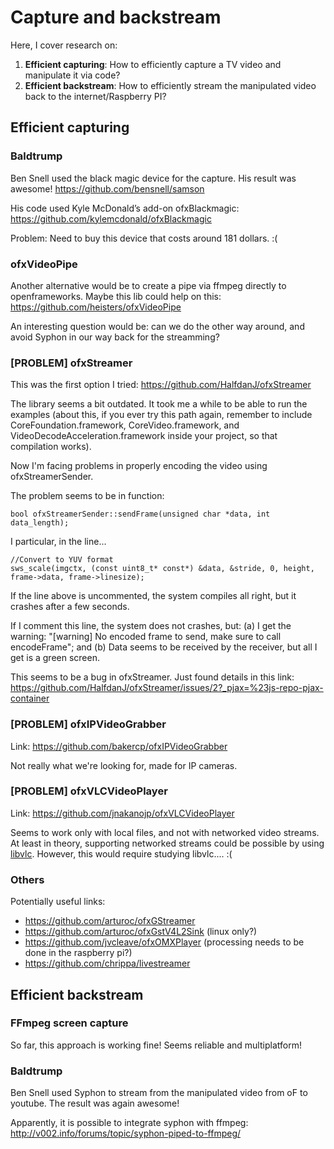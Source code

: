 # Capture and backstream
Here, I cover research on:
1. **Efficient capturing**: How to efficiently capture a TV video and manipulate it via code?
2. **Efficient backstream**: How to efficiently stream the manipulated video back to the internet/Raspberry PI?

## Efficient capturing
### Baldtrump
Ben Snell used the black magic device for the capture. His result was awesome!
https://github.com/bensnell/samson

His code used Kyle McDonald’s add-on ofxBlackmagic:
https://github.com/kylemcdonald/ofxBlackmagic

Problem: Need to buy this device that costs around 181 dollars.  :(

### ofxVideoPipe
Another alternative would be to create a pipe via ffmpeg directly to openframeworks. Maybe this lib could help on this:
https://github.com/heisters/ofxVideoPipe

An interesting question would be: can we do the other way around, and avoid Syphon in our way back for the streamming?


### [PROBLEM] ofxStreamer
This was the first option I tried:
https://github.com/HalfdanJ/ofxStreamer

The library seems a bit outdated. It took me a while to be able to run the examples (about this, if you ever try this path again, remember to include CoreFoundation.framework, CoreVideo.framework, and VideoDecodeAcceleration.framework inside your project, so that compilation works).

Now I'm facing problems in properly encoding the video using ofxStreamerSender.

The problem seems to be in function:
```
bool ofxStreamerSender::sendFrame(unsigned char *data, int data_length);
```

I particular, in the line...
```
//Convert to YUV format
sws_scale(imgctx, (const uint8_t* const*) &data, &stride, 0, height, frame->data, frame->linesize);
```
If the line above is uncommented, the system compiles all right, but it crashes after a few seconds.

If I comment this line, the system does not crashes, but: (a) I get the warning: "[warning] No encoded frame to send, make sure to call encodeFrame"; and (b) Data seems to be received by the receiver, but all I get is a green screen.

This seems to be a bug in ofxStreamer. Just found details in this link:
https://github.com/HalfdanJ/ofxStreamer/issues/2?_pjax=%23js-repo-pjax-container

### [PROBLEM] ofxIPVideoGrabber
Link: https://github.com/bakercp/ofxIPVideoGrabber

Not really what we're looking for, made for IP cameras.

### [PROBLEM] ofxVLCVideoPlayer
Link: https://github.com/jnakanojp/ofxVLCVideoPlayer

Seems to work only with local files, and not with networked video streams. At least in theory, supporting networked streams could be possible by using [libvlc](https://wiki.videolan.org/LibVLC). However, this would require studying libvlc.... :(

### Others
Potentially useful links:
- https://github.com/arturoc/ofxGStreamer
- https://github.com/arturoc/ofxGstV4L2Sink (linux only?)
- https://github.com/jvcleave/ofxOMXPlayer (processing needs to be done in the raspberry pi?)
- https://github.com/chrippa/livestreamer

<!--
These options are so far outdated:
- http://stackoverflow.com/questions/21081867/ffplay-openframeworks-ar-parrot-drone-tcp-video
- https://github.com/arturoc/ofxGSTRTP
-->

## Efficient backstream
### FFmpeg screen capture
So far, this approach is working fine! Seems reliable and multiplatform!

### Baldtrump
Ben Snell used Syphon to stream from the manipulated video from oF to youtube. The result was again awesome!

Apparently, it is possible to integrate syphon with ffmpeg:
http://v002.info/forums/topic/syphon-piped-to-ffmpeg/
